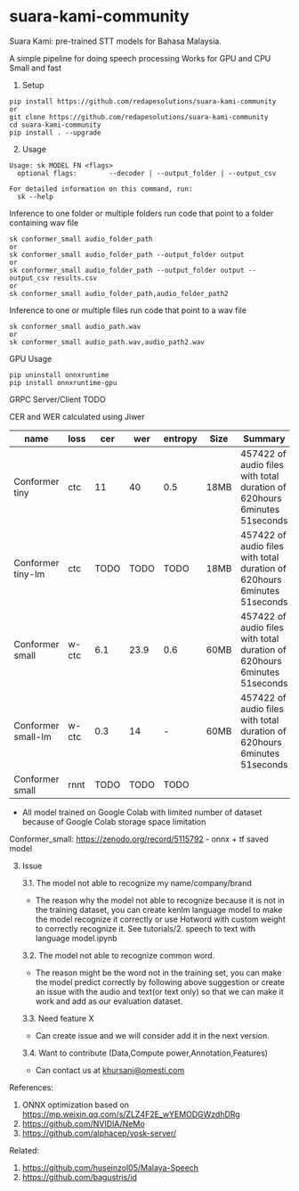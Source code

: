 # suara-kami-community

Suara Kami: pre-trained STT models for Bahasa Malaysia.

A simple pipeline for doing speech processing
Works for GPU and CPU
Small and fast

1. Setup

```
pip install https://github.com/redapesolutions/suara-kami-community
or
git clone https://github.com/redapesolutions/suara-kami-community
cd suara-kami-community
pip install . --upgrade
```

2. Usage

```
Usage: sk MODEL FN <flags>
  optional flags:        --decoder | --output_folder | --output_csv

For detailed information on this command, run:
  sk --help
```

Inference to one folder or multiple folders
run code that point to a folder containing wav file
```
sk conformer_small audio_folder_path
or
sk conformer_small audio_folder_path --output_folder output
or
sk conformer_small audio_folder_path --output_folder output --output_csv results.csv
or 
sk conformer_small audio_folder_path,audio_folder_path2
```

Inference to one or multiple files
run code that point to a wav file
```
sk conformer_small audio_path.wav
or
sk conformer_small audio_path.wav,audio_path2.wav
```

GPU Usage

```
pip uninstall onnxruntime
pip install onnxruntime-gpu
```

GRPC Server/Client
TODO

CER and WER calculated using Jiwer

| name               | loss  | cer | wer  | entropy |  Size  | Summary                                                                  |
| ------------------ | ----- | --- | ---- | ------- |  ----  | ------------------------------------------------------------------------ |
| Conformer tiny     | ctc   | 11  | 40   | 0.5     |  18MB  | 457422 of audio files with total duration of 620hours 6minutes 51seconds |
| Conformer tiny-lm     | ctc   | TODO  | TODO   | TODO     |  18MB  | 457422 of audio files with total duration of 620hours 6minutes 51seconds |
| Conformer small    | w-ctc | 6.1 | 23.9 | 0.6     |  60MB  | 457422 of audio files with total duration of 620hours 6minutes 51seconds |
| Conformer small-lm | w-ctc | 0.3 | 14   | -       |  60MB  | 457422 of audio files with total duration of 620hours 6minutes 51seconds |
| Conformer small    | rnnt  | TODO| TODO | TODO    |        |                                                                          |

* All model trained on Google Colab with limited number of dataset because of Google Colab storage space limitation

Conformer_small: https://zenodo.org/record/5115792 - onnx + tf saved model

3. Issue

    3.1. The model not able to recognize my name/company/brand
    - The reason why the model not able to recognize because it is not in the training dataset, you can create kenlm language model to make the model recognize it correctly or use Hotword with custom weight to correctly recognize it. See tutorials/2. speech to text with language model.ipynb

    3.2. The model not able to recognize common word.
    - The reason might be the word not in the training set, you can make the model predict correctly by following above suggestion or create an issue with the audio and text(or text only) so that we can make it work and add as our evaluation dataset.

    3.3. Need feature X
    - Can create issue and we will consider add it in the next version.

    3.4. Want to contribute (Data,Compute power,Annotation,Features)
    - Can contact us at khursani@omesti.com
     
References:

1. ONNX optimization based on https://mp.weixin.qq.com/s/ZLZ4F2E_wYEMODGWzdhDRg
2. https://github.com/NVIDIA/NeMo
3. https://github.com/alphacep/vosk-server/

Related:

1. https://github.com/huseinzol05/Malaya-Speech
2. https://github.com/bagustris/id
